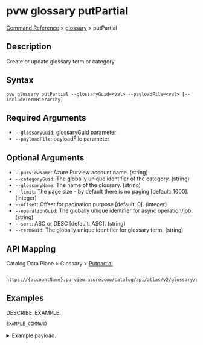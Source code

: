# pvw glossary putPartial
[Command Reference](../../../README.md#command-reference) > [glossary](./main.md) > putPartial

## Description
Create or update glossary term or category.

## Syntax
```
pvw glossary putPartial --glossaryGuid=<val> --payloadFile=<val> [--includeTermHierarchy]
```

## Required Arguments
- `--glossaryGuid`: glossaryGuid parameter
- `--payloadFile`: payloadFile parameter

## Optional Arguments
- `--purviewName`: Azure Purview account name. (string)
- `--categoryGuid`: The globally unique identifier of the category. (string)
- `--glossaryName`: The name of the glossary. (string)
- `--limit`: The page size - by default there is no paging [default: 1000]. (integer)
- `--offset`: Offset for pagination purpose [default: 0]. (integer)
- `--operationGuid`: The globally unique identifier for async operation/job. (string)
- `--sort`: ASC or DESC [default: ASC]. (string)
- `--termGuid`: The globally unique identifier for glossary term. (string)

## API Mapping
Catalog Data Plane > Glossary > [Putpartial]()
```
 https://{accountName}.purview.azure.com/catalog/api/atlas/v2/glossary/putPartial
```

## Examples
DESCRIBE_EXAMPLE.
```powershell
EXAMPLE_COMMAND
```
<details><summary>Example payload.</summary>
<p>

```json
PASTE_JSON_HERE
```
</p>
</details>